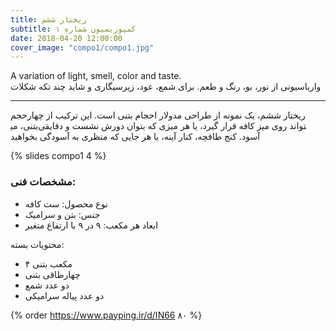 ```yaml
---
title: ریختار ششم
subtitle: کمپوزیسیون شماره ۱
date: 2018-04-20 12:00:00
cover_image: "compo1/compo1.jpg"
---
```

<div dir="ltr">
A variation of light, smell, color and taste. 
</div>
واریاسیونی از نور، بو، رنگ و طعم. برای شمع، عود، زیرسیگاری و شاید چند تکه شکلات

<hr class="style-two">

ریختار ششم، یک نمونه از طراحی مدولار احجام بتنی است. این ترکیب از چهارحجم بتنی، می‎تواند روی میز کافه قرار گیرد، یا هر میزی که بتوان دورش نشست و دقایقی آسود. کنج طاقچه، کنار آینه، یا هر جایی که منظری به آسودگی بخواهید

{% slides compo1 4 %}

### مشخصات فنی:

- نوع محصول: ست کافه
- جنس: بتن و سرامیک
- ابعاد هر مکعب: ۹ در ۹ با ارتفاع متغیر

محتویات بسته:
- ۴ مکعب بتنی
- چهارطاقی بتنی
- دو عدد شمع 
- دو عدد پیاله سرامیکی 

{% order https://www.payping.ir/d/IN66 ۸۰ %}
